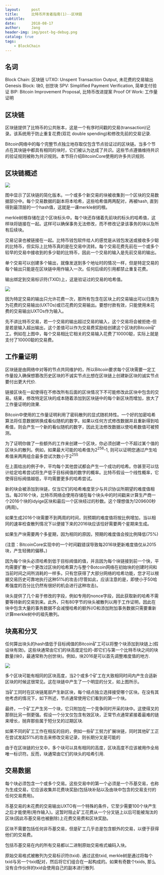 ```yaml
---
layout:     post
title:      比特币开发者指南(1)--区块链
subtitle:   
date:       2018-08-17
author:     Jang
header-img: img/post-bg-debug.png
catalog: true
tags:
    - BlockChain
---
```


## 名词
Block Chain: 区块链
UTXO: Unspent Transaction Output, 未花费的交易输出
Genesis Block: 块0, 创世块
SPV: Simplified Payment Verification, 简单支付验证
BIP: Bitcoin Improvement Proposal, 比特币改进提案
Proof Of Work: 工作量证明

## 区块链
区块链提供了比特币的公共账本，这是一个有序时间戳的交易(transaction)记录。该系统用于防止重复花费(双花 double spending)和修改先前的交易记录.

Bitcoin网络中的每个完整节点独立地存取仅包含节点验证过的区块链。当多个节点在其块链中都具有相同的块时，它们被认为达成了共识。这些节点遵循维持共识的验证规则被称为共识规则。本节将介绍BitcoinCore使用的许多共识规则.

## 区块链概述
<img src="https://img-blog.csdn.net/20170706152420194?watermark/2/text/aHR0cDovL2Jsb2cuY3Nkbi5uZXQvZ2FtbWFn/font/5a6L5L2T/fontsize/400/fill/I0JBQkFCMA==/dissolve/70/gravity/Center"/>

图中显示了区块链的简化版本。一个或多个新交易的块被收集到一个区块的交易数据部分中。每个交易数据的副本将本哈希，这些哈希值两两配对，再被hash, 直到得到最顶层的一个hash值，这就是一课merkle树的根。

merkle树根存储在这个区块标头中。每个块还存储着先前块的标头的哈希值，这样块将链接在一起。这样可以确保事务无法修改，而不修改记录该事务的块以及所有后续块。

交易记录也被链接在一起。比特币钱包软件给人的感觉是从钱包发送或接收多少聪的比特币，但实际上比特币真的是在交易中流转。每个交易花费先前在一个或多个较早的交易中接收到的多少聪的比特币，因此一个交易的输入是先前交易的输出。

单个交易可以创建多个输出，就像发送到多个地址时的情况一样，但是特定交易的每个输出只能是在区块链中用作输入一次。任何后续的引用都禁止重复花费。

输出绑定到交易标识符(TXID)上，这是验证过的交易的哈希值。

<img src="https://img-blog.csdn.net/20170706152442921?watermark/2/text/aHR0cDovL2Jsb2cuY3Nkbi5uZXQvZ2FtbWFn/font/5a6L5L2T/fontsize/400/fill/I0JBQkFCMA==/dissolve/70/gravity/Center"/>

因为特定交易的输出只允许花费一次，那所有包含在区块上的交易输出可以归类为为花费的交易输出(UXTOs)或已花费的交易输出。要想付款有效，只能使用未花费的交易输出UXTOs作为输入。

先不讲比特币交易，若一个交易的输出超过交易的输入，这个交易将会被拒绝-但是若是输入超出输出，这个差值可以作为交易费奖励给创建这个区块的Bitcoin矿工。例如在上图中，每个交易相比它相关的交易输入花费了10000聪，实际上就是支付了10000聪的交易费。

## 工作量证明
区块链是由网络中对等的节点共同维护的，所以Bitcoin要求每个区块需要一定工作量投入确保想篡改历史区块的不诚实节点比想在区块链上创建新区块的诚实节点要付出更大代价.

链接区块在一起使得在不修改所有后面的区块情况下不可能修改此区块中包含的交易。结果，修改特定区块的成本随着添加到区块链中的每个新区块而增加，放大了工作量证明的效果.

Bitcoin中使用的工作量证明利用了密码散列的显式随机特性。一个好的加密哈希算法将任意数据转换成看似随机的数字。如果以任何方式修改数据并且重新得到哈希值，则会产生一个新的看似随机的数字，因此无法修改数据以使哈希数值可被预测。

为了证明你做了一些额外的工作来创建一个区块，你必须创建一个不超过某个值的区块头的散列。例如，如果最大可能的哈希值为2<sup>256</sup>-1, 则可以证明您通过产生哈希值来两两组合最多尝试次数小于2<sup>255</sup>

在上面给出的例子中，平均每个其他尝试都会产生一个成功的哈希。你甚至可以估计给定哈希尝试将生产低于目标阀值的数字的概率。比特币假设一个线性概率，它使得目标阀值越低，平均需要更多的哈希尝试。

新的块会被添加到块链，仅当它们的哈希难度至少与共识协议所期望的难度值相当。每2016个块，比特币网络会使用存储在每个块头中的时间戳来计算生产商一个2016个块的idyige区块和最后一个区块经过的秒数。这个理想值为1209600秒(两周)。

如果生成2016个块需要不到两周的时间，则预期的难度值将按比例增加，当以相同的速率检查散列情况下以便接下来的2016块应该恰好需要两个星期来生成。

如果生产块需要两个多星期，因为相同的原因，预期的难度值会按比例降低(75%)

(注意：BitcoinCore实现中的一个时间戳错误导致每2016块更新难度值仅从2015块，产生轻微的偏移。)

因为每个块头必须哈希到低于目标阀值的值，并且因为每个块链接到前一个快，平均需要扩散一个更改过区块的哈希算力与整个Botcoin网络在初始块的创建时间和当前时间之间所消耗的一样多。只有您获得了大部分网络的哈希功能，您才可以根据交易历史可靠地执行这种51%的攻击(尽管如此，应该注意的是，即使小于50哈希强度的百分比仍然有很好的机会进行这种攻击)。

块头提供了几个易于修改的字段，例如专用的nonce字段，因此获取新的哈希不需要等待新的交易到来。此外，只有80字节的块头被散列以用于工作证明，因此在块中包含大量的事务数据不会减慢哈希的额外I/O和添加附加事务数据只需要重新计算merkle树中的祖先散列。

## 块高和分叉

任何算出块头的hash值低于目标阀值的Bitcoin矿工可以将整个块添加到块链上(假设块有效)。这些块通常由它们的块高度定位的-即它们与第一个比特币块之间的块数量(块0，最通常称为创世块)。例如，块2016是可以首先调整难度值的地方.

<img src="https://img-blog.csdn.net/20170706152504438?watermark/2/text/aHR0cDovL2Jsb2cuY3Nkbi5uZXQvZ2FtbWFn/font/5a6L5L2T/fontsize/400/fill/I0JBQkFCMA==/dissolve/70/gravity/Center"/>

多个区块可能有相同的区块高度，当2个或多个矿工在大致相同时间内产生合适新区块的时候这很常见。这在块链中产生了一个明显的分叉，如上图所示。

当矿工同时在区块链尾部产生新区块，每个结点独立选择接受哪个区块。在没有其他考虑的情况下，如下所述，节点通常使用它们看到的第一个块。

最终，一个矿工产生另一个块，它只附加在一个竞争同时开采的块中。这使得叉的那侧比另一侧更强。假设一个分叉仅包含有效区块，正常节点通常紧接着最难的链来增长，抛弃那些属于短分叉的过期区块.

如果不同的矿工工作在相反的目的，例如一些矿工努力扩展块链，同时其他矿工正在尝试发起51%的攻击来修改交易记录，则长期分叉是可能的

由于在区块链的分叉中，多个块可以具有相同的高度，区块高度不应该被用作全局唯一标识符。反而，块通常由它们的块头的哈希引用.

## 交易数据

每个块必须包含一个或多个交易。这些交易中的第一个必须是一个币基交易，也称为生成交易，它应该收集并花费块奖励(包括块补贴以及由块中包含的交易支付的任何交易费用)。

币基交易的未花费的交易输出UXTO有一个特殊的条件，它至少需要100个块产生之后才能使用(用作输入)。这暂时阻止矿工花费从一个分叉链上以后可能被淘汰的区块(因此币基交易也被删除)上花费交易费和区块奖励。

区块不需要包括任何非币基交易，但是矿工几乎总是包含额外的交易，以便于获得他们的交易费。

包括币基交易在内的所有交易都以二进制原始交易格式编码入块。

原始交易格式被散列为交易标识符(txid). 通过这些txid, merkle树是通过将每个txid与另一个txid配对，然后将它们组合在一起构成的。如果有奇数个txids, 那么 没有合作伙伴的txid会使用自己的副本进行散列.







